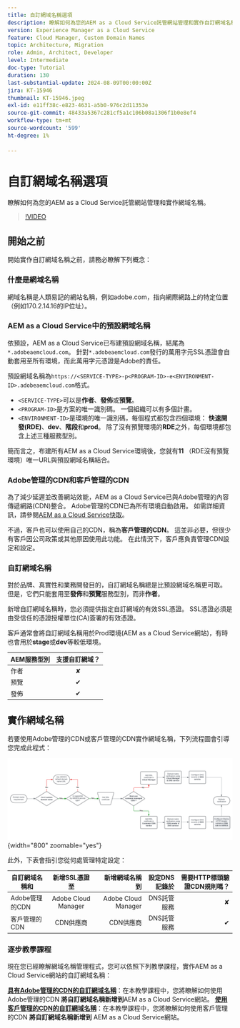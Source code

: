 ```yaml
---
title: 自訂網域名稱選項
description: 瞭解如何為您的AEM as a Cloud Service託管網站管理和實作自訂網域名稱。
version: Experience Manager as a Cloud Service
feature: Cloud Manager, Custom Domain Names
topic: Architecture, Migration
role: Admin, Architect, Developer
level: Intermediate
doc-type: Tutorial
duration: 130
last-substantial-update: 2024-08-09T00:00:00Z
jira: KT-15946
thumbnail: KT-15946.jpeg
exl-id: e11ff38c-e823-4631-a5b0-976c2d11353e
source-git-commit: 48433a5367c281cf5a1c106b08a1306f1b0e8ef4
workflow-type: tm+mt
source-wordcount: '599'
ht-degree: 1%

---
```


# 自訂網域名稱選項

瞭解如何為您的AEM as a Cloud Service託管網站管理和實作網域名稱。

>[!VIDEO](https://video.tv.adobe.com/v/3432632?quality=12&learn=on)

## 開始之前

開始實作自訂網域名稱之前，請務必瞭解下列概念：

### 什麼是網域名稱

網域名稱是人類易記的網站名稱，例如adobe.com，指向網際網路上的特定位置（例如170.2.14.16的IP位址）。

### AEM as a Cloud Service中的預設網域名稱

依預設，AEM as a Cloud Service已布建預設網域名稱，結尾為`*.adobeaemcloud.com`。 針對`*.adobeaemcloud.com`發行的萬用字元SSL憑證會自動套用至所有環境，而此萬用字元憑證是Adobe的責任。

預設網域名稱為`https://<SERVICE-TYPE>-p<PROGRAM-ID>-e<ENVIRONMENT-ID>.adobeaemcloud.com`格式。

- `<SERVICE-TYPE>`可以是&#x200B;**作者**、**發佈**&#x200B;或&#x200B;**預覽**。
- `<PROGRAM-ID>`是方案的唯一識別碼。 一個組織可以有多個計畫。
- `<ENVIRONMENT-ID>`是環境的唯一識別碼，每個程式都包含四個環境： **快速開發(RDE)**、**dev**、**階段**&#x200B;和&#x200B;**prod**。 除了沒有預覽環境的&#x200B;**RDE**&#x200B;之外，每個環境都包含上述三種服務型別。

簡而言之，布建所有AEM as a Cloud Service環境後，您就有&#x200B;**11** （RDE沒有預覽環境）唯一URL與預設網域名稱結合。

### Adobe管理的CDN和客戶管理的CDN

為了減少延遲並改善網站效能，AEM as a Cloud Service已與Adobe管理的內容傳遞網路(CDN)整合。 Adobe管理的CDN已為所有環境自動啟用。 如需詳細資訊，請參閱[AEM as a Cloud Service快取](../caching/overview.md)。

不過，客戶也可以使用自己的CDN，稱為&#x200B;**客戶管理的CDN**。 這並非必要，但很少有客戶因公司政策或其他原因使用此功能。 在此情況下，客戶應負責管理CDN設定和設定。

### 自訂網域名稱

對於品牌、真實性和業務開發目的，自訂網域名稱總是比預設網域名稱更可取。 但是，它們只能套用至&#x200B;**發佈**&#x200B;和&#x200B;**預覽**&#x200B;服務型別，而非&#x200B;**作者**。

新增自訂網域名稱時，您必須提供指定自訂網域的有效SSL憑證。 SSL憑證必須是由受信任的憑證授權單位(CA)簽署的有效憑證。

客戶通常會將自訂網域名稱用於Prod環境(AEM as a Cloud Service網站)，有時也會用於&#x200B;**stage**&#x200B;或&#x200B;**dev**&#x200B;等較低環境。

| AEM服務型別 | 支援自訂網域？ |
|---------------------|:-----------------------:|
| 作者 | ✘ |
| 預覽 | ✔ |
| 發佈 | ✔ |

## 實作網域名稱

若要使用Adobe管理的CDN或客戶管理的CDN實作網域名稱，下列流程圖會引導您完成此程式：

![網域名稱管理流程圖](./assets/domain-name-management-flowchart.png){width="800" zoomable="yes"}

此外，下表會指引您從何處管理特定設定：

| 自訂網域名稱和 | 新增SSL憑證至 | 新增網域名稱到 | 設定DNS記錄於 | 需要HTTP標頭驗證CDN規則嗎？ |
|---------------------|:-----------------------:|-----------------------:|-----------------------:|-----------------------:|
| Adobe管理的CDN | Adobe Cloud Manager | Adobe Cloud Manager | DNS託管服務 | ✘ |
| 客戶管理的CDN | CDN供應商 | CDN供應商 | DNS託管服務 | ✔ |

### 逐步教學課程

現在您已經瞭解網域名稱管理程式，您可以依照下列教學課程，實作AEM as a Cloud Service網站的自訂網域名稱：

**[具有Adobe管理的CDN的自訂網域名稱](./custom-domain-name-with-adobe-managed-cdn.md)**：在本教學課程中，您將瞭解如何使用Adobe管理的CDN **將自訂網域名稱新增到**&#x200B;AEM as a Cloud Service網站。
**[使用客戶管理的CDN的自訂網域名稱](./custom-domain-names-with-customer-managed-cdn.md)**：在本教學課程中，您將瞭解如何使用客戶管理的CDN **將自訂網域名稱新增到** AEM as a Cloud Service網站。
